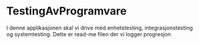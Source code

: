 # TestingAvProgramvare
I denne applikasjonen skal vi drive med enhetstesting, integrasjonstesting og systemtesting. 
Dette er read-me filen der vi logger progresjon

